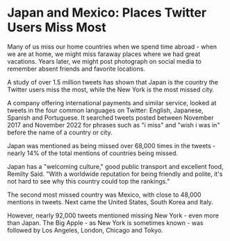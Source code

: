 # Japan and Mexico: Places Twitter Users Miss Most

Many of us miss our home countries when we spend time abroad - when we are at home, we might miss faraway places where we had great vacations. Years later, we might post photograph on social media to remember absent friends and favorite locations.

A study of over 1.5 million tweets has shown that Japan is the country the Twitter users miss the most, while the New York is the most missed city.

A company offering international payments and similar service, looked at tweets in the four common languages on Twitter: English, Japanese, Spanish and Portuguese. It searched tweets posted between November 2017 and November 2022 for phrases such as "i miss" and "wish i was in" before the name of a country or city.

Japan was mentioned as being missed over 68,000 times in the tweets  - nearly 14% of the total mentions of countries being missed.

Japan has a "welcoming culture," good public transport and excellent food, Remilty Said. "With a worldwide reputation for being friendly and polite, it's not hard to see why this country could top the rankings."

The second most missed country was Mexico, with close to 48,000 mentions in tweets. Next came the United States, South Korea and Italy.

However, nearly 92,000 tweets mentioned missing New York - even more than Japan. The Big Apple - as New York is sometimes known - was followed by Los Angeles, London, Chicago and Tokyo.